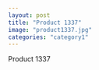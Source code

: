 ```yaml
---
layout: post
title: "Product 1337"
image: "product1337.jpg"
categories: "category1"
---
```

Product 1337
